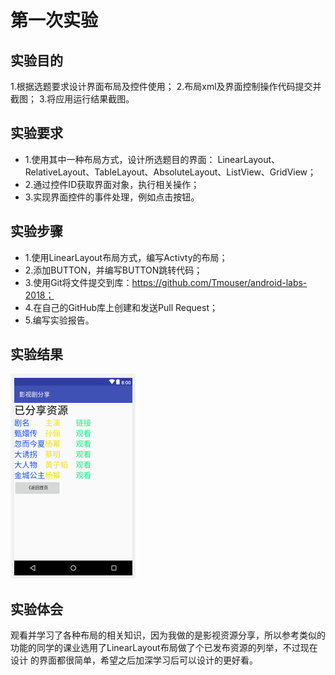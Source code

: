 # 第一次实验

## 实验目的
1.根据选题要求设计界面布局及控件使用；
2.布局xml及界面控制操作代码提交并截图；
3.将应用运行结果截图。

## 实验要求
+ 1.使用其中一种布局方式，设计所选题目的界面：
  LinearLayout、RelativeLayout、TableLayout、AbsoluteLayout、ListView、GridView；
+ 2.通过控件ID获取界面对象，执行相关操作；
+ 3.实现界面控件的事件处理，例如点击按钮。

## 实验步骤
+ 1.使用LinearLayout布局方式，编写Activty的布局；
+ 2.添加BUTTON，并编写BUTTON跳转代码；
+ 3.使用Git将文件提交到库：https://github.com/Tmouser/android-labs-2018；
+ 4.在自己的GitHub库上创建和发送Pull Request；
+ 5.编写实验报告。
 
## 实验结果
![界面](https://github.com/dencyu/android-labs-2018/blob/master/view3.png)

## 实验体会
观看并学习了各种布局的相关知识，因为我做的是影视资源分享，所以参考类似的功能的同学的课业选用了LinearLayout布局做了个已发布资源的列举，不过现在设计
的界面都很简单，希望之后加深学习后可以设计的更好看。 
